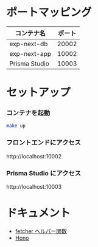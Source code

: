 # ポートマッピング

| コンテナ名    | ポート |
| ------------- | ------ |
| exp-next-db   | 20002  |
| exp-next-app  | 10002  |
| Prisma Studio | 10003  |

# セットアップ

### コンテナを起動

```bash
make up
```

### フロントエンドにアクセス

http://localhost:10002

### Prisma Studio にアクセス

http://localhost:10003

# ドキュメント

- [fetcher ヘルパー関数](src/docs/fetcher.md)
- [Hono](src/docs/hono.md)
